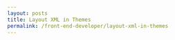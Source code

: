 ```yaml
---
layout: posts
title: Layout XML in Themes
permalink: /front-end-developer/layout-xml-in-themes
---
```


